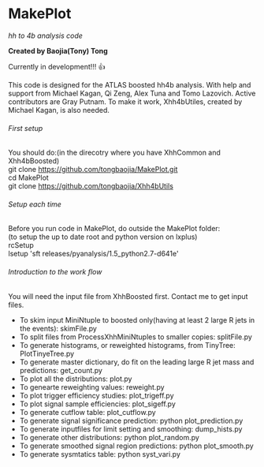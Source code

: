 # MakePlot
*hh to 4b analysis code*

**Created by Baojia(Tony) Tong**

Currently in development!!! :+1:

This code is designed for the ATLAS boosted hh4b analysis.
With help and support from Michael Kagan, Qi Zeng, Alex Tuna and Tomo Lazovich.
Active contributors are Gray Putnam.
To make it work, Xhh4bUtiles, created by Michael Kagan, is also needed.


###### First setup
You should do:(in the direcotry where you have XhhCommon and Xhh4bBoosted) <br />
git clone https://github.com/tongbaojia/MakePlot.git <br />
cd MakePlot <br />
git clone https://github.com/tongbaojia/Xhh4bUtils <br />

###### Setup each time
Before you run code in MakePlot, do outside the MakePlot folder: <br />
(to setup the up to date root and python version on lxplus) <br />
rcSetup <br />
lsetup 'sft releases/pyanalysis/1.5_python2.7-d641e' <br />


###### Introduction to the work flow
You will need the input file from XhhBoosted first. Contact me to get input files.

- To skim input MiniNtuple to boosted only(having at least 2 large R jets in the events): skimFile.py
- To split files from ProcessXhhMiniNtuples to smaller copies: splitFile.py
- To generate histograms, or reweighted histograms, from TinyTree: PlotTinyeTree.py
- To generate master dictionary, do fit on the leading large R jet mass and predictions: get_count.py
- To plot all the distributions: plot.py
- To genearte reweighting values: reweight.py
- To plot trigger efficiency studies: plot_trigeff.py
- To plot signal sample efficiencies: plot_sigeff.py
- To generate cutflow table: plot_cutflow.py
- To generate signal significance prediction: python plot_prediction.py
- To generate inputfiles for limit setting and smoothing: dump_hists.py
- To generate other distributions: python plot_random.py
- To generate smoothed signal region predictions: python plot_smooth.py
- To generate sysmtatics table: python syst_vari.py